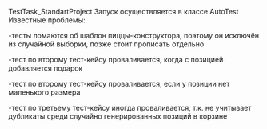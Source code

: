 TestTask_StandartProject
Запуск осуществляется в классе AutoTest
Известные проблемы:

-тесты ломаются об шаблон пиццы-конструктора, поэтому он исключён из случайной выборки, позже стоит прописать отдельно

-тест по второму тест-кейсу проваливается, когда с позицией добавляется подарок

-тест по второму тест-кейсу проваливается, если у позиции нет маленького размера

-тест по третьему тест-кейсу иногда проваливается, т.к. не учитывает дубликаты среди случайно генерированных позиций в корзине
